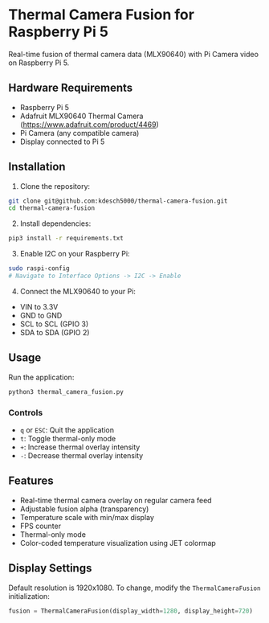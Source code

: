 # Thermal Camera Fusion for Raspberry Pi 5

Real-time fusion of thermal camera data (MLX90640) with Pi Camera video on Raspberry Pi 5.

## Hardware Requirements

- Raspberry Pi 5
- Adafruit MLX90640 Thermal Camera (https://www.adafruit.com/product/4469)
- Pi Camera (any compatible camera)
- Display connected to Pi 5

## Installation

1. Clone the repository:
```bash
git clone git@github.com:kdesch5000/thermal-camera-fusion.git
cd thermal-camera-fusion
```

2. Install dependencies:
```bash
pip3 install -r requirements.txt
```

3. Enable I2C on your Raspberry Pi:
```bash
sudo raspi-config
# Navigate to Interface Options -> I2C -> Enable
```

4. Connect the MLX90640 to your Pi:
- VIN to 3.3V
- GND to GND
- SCL to SCL (GPIO 3)
- SDA to SDA (GPIO 2)

## Usage

Run the application:
```bash
python3 thermal_camera_fusion.py
```

### Controls

- `q` or `ESC`: Quit the application
- `t`: Toggle thermal-only mode
- `+`: Increase thermal overlay intensity
- `-`: Decrease thermal overlay intensity

## Features

- Real-time thermal camera overlay on regular camera feed
- Adjustable fusion alpha (transparency)
- Temperature scale with min/max display
- FPS counter
- Thermal-only mode
- Color-coded temperature visualization using JET colormap

## Display Settings

Default resolution is 1920x1080. To change, modify the `ThermalCameraFusion` initialization:

```python
fusion = ThermalCameraFusion(display_width=1280, display_height=720)
```
